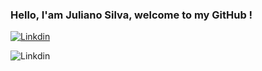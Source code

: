 ### Hello, I'am Juliano Silva, welcome to my GitHub !

[![Linkdin](https://img.shields.io/badge/LinkedIn-0077B5?style=for-the-badge&logo=linkedin&logoColor=white)](https://www.linkedin.com/in/julianoacs/)


![Linkdin](https://img.shields.io/badge/Java-ED8B00?style=for-the-badge&logo=openjdk&logoColor=white)
